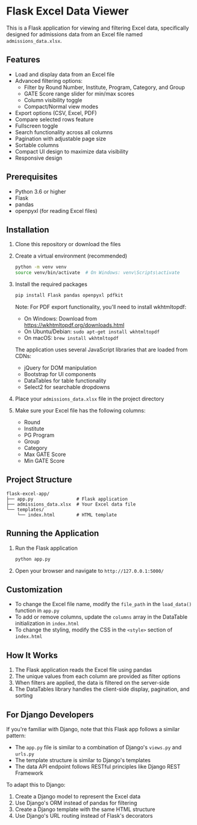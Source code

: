 # Flask Excel Data Viewer

This is a Flask application for viewing and filtering Excel data, specifically designed for admissions data from an Excel file named `admissions_data.xlsx`.

## Features

- Load and display data from an Excel file
- Advanced filtering options:
  - Filter by Round Number, Institute, Program, Category, and Group
  - GATE Score range slider for min/max scores
  - Column visibility toggle
  - Compact/Normal view modes
- Export options (CSV, Excel, PDF)
- Compare selected rows feature
- Fullscreen toggle
- Search functionality across all columns
- Pagination with adjustable page size
- Sortable columns
- Compact UI design to maximize data visibility
- Responsive design

## Prerequisites

- Python 3.6 or higher
- Flask
- pandas
- openpyxl (for reading Excel files)

## Installation

1. Clone this repository or download the files

2. Create a virtual environment (recommended)
   ```bash
   python -m venv venv
   source venv/bin/activate  # On Windows: venv\Scripts\activate
   ```

3. Install the required packages
   ```bash
   pip install Flask pandas openpyxl pdfkit
   ```

   Note: For PDF export functionality, you'll need to install wkhtmltopdf:
   - On Windows: Download from https://wkhtmltopdf.org/downloads.html
   - On Ubuntu/Debian: `sudo apt-get install wkhtmltopdf`
   - On macOS: `brew install wkhtmltopdf`
   
   The application uses several JavaScript libraries that are loaded from CDNs:
   - jQuery for DOM manipulation
   - Bootstrap for UI components
   - DataTables for table functionality
   - Select2 for searchable dropdowns

4. Place your `admissions_data.xlsx` file in the project directory

5. Make sure your Excel file has the following columns:
   - Round
   - Institute
   - PG Program
   - Group
   - Category
   - Max GATE Score
   - Min GATE Score

## Project Structure

```
flask-excel-app/
├── app.py                # Flask application
├── admissions_data.xlsx  # Your Excel data file
└── templates/
    └── index.html        # HTML template
```

## Running the Application

1. Run the Flask application
   ```bash
   python app.py
   ```

2. Open your browser and navigate to `http://127.0.0.1:5000/`

## Customization

- To change the Excel file name, modify the `file_path` in the `load_data()` function in `app.py`
- To add or remove columns, update the `columns` array in the DataTable initialization in `index.html`
- To change the styling, modify the CSS in the `<style>` section of `index.html`

## How It Works

1. The Flask application reads the Excel file using pandas
2. The unique values from each column are provided as filter options
3. When filters are applied, the data is filtered on the server-side
4. The DataTables library handles the client-side display, pagination, and sorting

## For Django Developers

If you're familiar with Django, note that this Flask app follows a similar pattern:
- The `app.py` file is similar to a combination of Django's `views.py` and `urls.py`
- The template structure is similar to Django's templates
- The data API endpoint follows RESTful principles like Django REST Framework

To adapt this to Django:
1. Create a Django model to represent the Excel data
2. Use Django's ORM instead of pandas for filtering
3. Create a Django template with the same HTML structure
4. Use Django's URL routing instead of Flask's decorators
